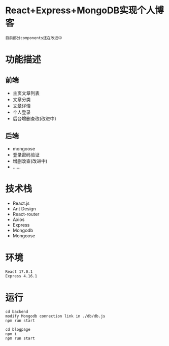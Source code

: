 # React+Express+MongoDB实现个人博客
    目前部分components还在改进中
# 功能描述
## 前端
* 主页文章列表
* 文章分类
* 文章详情
* 个人登录
* 后台增删查改(改进中）

## 后端
* mongoose
* 登录密码验证
* 增删改查(改进中)
* ......

# 技术栈
* React.js
* Ant Design
* React-router
* Axios
* Express
* Mongodb
* Mongoose

# 环境
    React 17.0.1
    Express 4.16.1
    
# 运行
    cd backend 
    modify Mongodb connection link in ./db/db.js
    npm run start 
    
    cd blogpage
    npm i
    npm run start
    

